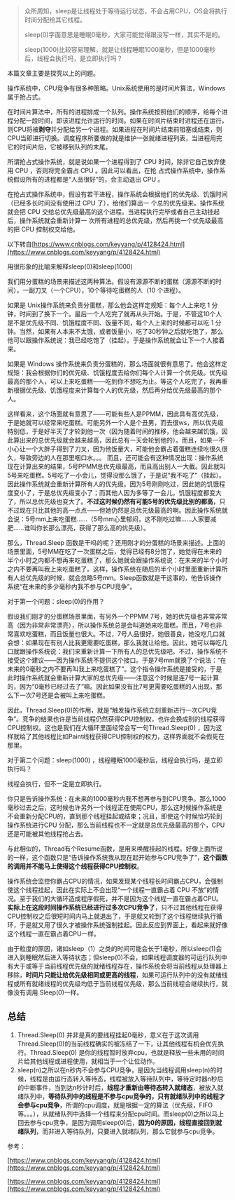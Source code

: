 > 众所周知，sleep是让线程处于等待运行状态，不会占用CPU，OS会将执行时间分配给其它线程。
>
> sleep(0)字面意思是睡眠0毫秒，大家可能觉得跟没写一样，其实不是的。
>
> sleep(1000)比较容易理解，就是让线程睡眠1000毫秒，但是1000毫秒后，线程会执行吗，是立即执行吗？
>

本篇文章主要是探究以上的问题。



操作系统中，CPU竞争有很多种策略。Unix系统使用的是时间片算法，Windows属于抢占式。

在时间片算法中，所有的进程排成一个队列。操作系统按照他们的顺序，给每个进程分配一段时间，即该进程允许运行的时间。如果在时间片结束时进程还在运行，则CPU将被**剥夺**并分配给另一个进程。如果进程在时间片结束前阻塞或结束，则CPU当即进行切换。调度程序所要做的就是维护一张就绪进程列表，当进程用完它的时间片后，它被移到队列的末尾。

所谓抢占式操作系统，就是说如果一个进程得到了 CPU 时间，除非它自己放弃使用 CPU ，否则将完全霸占 CPU 。因此可以看出，在抢 占式操作系统中，操作系统假设所有的进程都是“人品很好”的，会主动退出 CPU 。

在抢占式操作系统中，假设有若干进程，操作系统会根据他们的优先级、饥饿时间（已经多长时间没有使用过 CPU 了），给他们算出一 个总的优先级来。操作系统就会把 CPU 交给总优先级最高的这个进程。当进程执行完毕或者自己主动挂起后，操作系统就会重新计算一 次所有进程的总优先级，然后再挑一个优先级最高的把 CPU 控制权交给他。



以下转自[https://www.cnblogs.com/keyyang/p/4128424.html](https://www.cnblogs.com/keyyang/p/4128424.html) 

用很形象的比喻来解释sleep(0)和sleep(1000)



我们用分蛋糕的场景来描述这两种算法。假设有源源不断的蛋糕（源源不断的时间），一副刀叉（一个CPU），10个等待吃蛋糕的人（10 个进程）。

如果是 Unix操作系统来负责分蛋糕，那么他会这样定规矩：每个人上来吃 1 分钟，时间到了换下一个。最后一个人吃完了就再从头开始。于是，不管这10个人是不是优先级不同、饥饿程度不同、饭量不同，每个人上来的时候都可以吃 1 分钟。当然，如果有人本来不太饿，或者饭量小，吃了30秒钟之后就吃饱了，那么他可以跟操作系统说：我已经吃饱了（挂起）。于是操作系统就会让下一个人接着来。

如果是 Windows 操作系统来负责分蛋糕的，那么场面就很有意思了。他会这样定规矩：我会根据你们的优先级、饥饿程度去给你们每个人计算一个优先级。优先级最高的那个人，可以上来吃蛋糕——吃到你不想吃为止。等这个人吃完了，我再重新根据优先级、饥饿程度来计算每个人的优先级，然后再分给优先级最高的那个人。

这样看来，这个场面就有意思了——可能有些人是PPMM，因此具有高优先级，于是她就可以经常来吃蛋糕。可能另外一个人是个丑男，而去很ws，所以优先级特别低，于是好半天了才轮到他一次（因为随着时间的推移，他会越来越饥饿，因此算出来的总优先级就会越来越高，因此总有一天会轮到他的）。而且，如果一不小心让一个大胖子得到了刀叉，因为他饭量大，可能他会霸占着蛋糕连续吃很久很久，导致旁边的人在那里咽口水。。。
而且，还可能会有这种情况出现：操作系统现在计算出来的结果，5号PPMM总优先级最高，而且高出别人一大截。因此就叫5号来吃蛋糕。5号吃了一小会儿，觉得没那么饿了，于是说“我不吃了”（挂起）。因此操作系统就会重新计算所有人的优先级。因为5号刚刚吃过，因此她的饥饿程度变小了，于是总优先级变小了；而其他人因为多等了一会儿，饥饿程度都变大了，所以总优先级也变大了。**不过这时候仍然有可能5号的优先级比别的都高**，只不过现在只比其他的高一点点——但她仍然是总优先级最高的啊。因此操作系统就会说：5号mm上来吃蛋糕……（5号mm心里郁闷，这不刚吃过嘛……人家要减肥……谁叫你长那么漂亮，获得了那么高的优先级）。

那么，Thread.Sleep 函数是干吗的呢？还用刚才的分蛋糕的场景来描述。上面的场景里面，5号MM在吃了一次蛋糕之后，觉得已经有8分饱了，她觉得在未来的半个小时之内都不想再来吃蛋糕了，那么她就会跟操作系统说：在未来的半个小时之内不要再叫我上来吃蛋糕了。这样，操作系统在随后的半个小时里面重新计算所有人总优先级的时候，就会忽略5号mm。Sleep函数就是干这事的，他告诉操作系统“在未来的多少毫秒内我不参与CPU竞争”。



对于第一个问题：sleep(0)的作用？

假设我们刚才的分蛋糕场景里面，有另外一个PPMM 7号，她的优先级也非常非常高（因为非常非常漂亮），所以操作系统总是会叫道她来吃蛋糕。而且，7号也非常喜欢吃蛋糕，而且饭量也很大。不过，7号人品很好，她很善良，她没吃几口就会想：如果现在有别人比我更需要吃蛋糕，那么我就让给他。因此，她可以每吃几口就跟操作系统说：我们来重新计算一下所有人的总优先级吧。不过，操作系统不接受这个建议——因为操作系统不提供这个接口。于是7号mm就换了个说法：“在未来的0毫秒之内不要再叫我上来吃蛋糕了”。这个指令操作系统是接受的，于是此时操作系统就会重新计算大家的总优先级——注意这个时候是连7号一起计算的，因为“0毫秒已经过去了”嘛。因此如果没有比7号更需要吃蛋糕的人出现，那么下一次7号还是会被叫上来吃蛋糕。

因此，Thread.Sleep(0)的作用，就是“触发操作系统立刻重新进行一次CPU竞争”。竞争的结果也许是当前线程仍然获得CPU控制权，也许会换成别的线程获得CPU控制权。这也是我们在大循环里面经常会写一句Thread.Sleep(0) ，因为这样就给了其他线程比如Paint线程获得CPU控制权的权力，这样界面就不会假死在那里。



对于第二个问题：sleep(1000) ，线程睡眠1000毫秒后，线程会执行吗，是立即执行吗？

线程会执行，但不一定是立即执行。

你只是告诉操作系统：在未来的1000毫秒内我不想再参与到CPU竞争。那么1000毫秒过去之后，这时候也许另外一个线程正在使用CPU，那么这时候操作系统是不会重新分配CPU的，直到那个线程挂起或结束；况且，即使这个时候恰巧轮到操作系统进行CPU 分配，那么当前线程也不一定就是总优先级最高的那个，CPU还是可能被其他线程抢占去。

与此相似的，Thread有个Resume函数，是用来唤醒挂起的线程。好像上面所说的一样，这个函数只是“告诉操作系统我从现在起开始参与CPU竞争了”，**这个函数的调用并不能马上使得这个线程获得CPU控制权**。



操作系统会监控你霸占CPU的情况，如果发现某个线程长时间霸占CPU，会强制使这个线程挂起，因此在实际上不会出现“一个线程一直霸占着 CPU 不放”的情况。至于我们的大循环造成程序假死，并不是因为这个线程一直在霸占着CPU。**实际上在这段时间操作系统已经进行过多次CPU竞争了**，只不过其他线程在获得CPU控制权之后很短时间内马上就退出了，于是就又轮到了这个线程继续执行循环，于是就又用了很久才被操作系统强制挂起。因此反应到界面上，看起来就好像这个线程一直在霸占着CPU一样。



由于粒度的原因，诸如sleep（1）之类的时间可能会长于1毫秒，所以sleep(1)会进入到睡眠然后进入等待状态；但sleep(0)不会，如果线程调度器的可运行队列中有大于或等于当前线程优先级的就绪线程存在，操作系统会将当前线程从处理器上移除，**时间片只能让给优先级相同或更高的线程**，如果可运行队列中的没有就绪线程或所有就绪线程的优先级均低于当前线程优先级，那么当前线程会继续执行，就像没有调用 Sleep(0)一样。

## 总结

1. Thread.Sleep(0) 并非是真的要线程挂起0毫秒，意义在于这次调用Thread.Sleep(0)的当前线程确实的被冻结了一下，让其他线程有机会优先执行。Thread.Sleep(0) 是你的线程暂时放弃cpu，也就是释放一些未用的时间片给其他线程或进程使用，就相当于一个让位动作。
2. sleep(n)之所以在n秒内不会参与CPU竞争，是因为当线程调用sleep(n)的时候，线程是由运行态转入等待态，线程被放入等待队列中，等待定时器n秒后的中断事件，当到达n秒计时后，**线程才重新由等待态转入就绪态**，被放入就绪队列中，**等待队列中的线程是不参与cpu竞争的，只有就绪队列中的线程才会参与cpu竞争**，所谓的cpu调度，就是根据一定的算法（优先级，FIFO等。。。），从就绪队列中选择一个线程来分配cpu时间。而sleep(0)之所以马上回去参与cpu竞争，是因为调用sleep(0)后，**因为0的原因，线程直接回到就绪队列**，而非进入等待队列，只要进入就绪队列，那么它就参与cpu竞争。 





参考：

[https://www.cnblogs.com/keyyang/p/4128424.html](https://www.cnblogs.com/keyyang/p/4128424.html)

[https://www.cnblogs.com/keyyang/p/4128424.html](https://www.cnblogs.com/keyyang/p/4128424.html) 